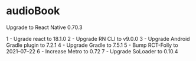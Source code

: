 # audioBook

Upgrade to React Native 0.70.3

1 - Ugrade react to 18.1.0
2 - Upgrade RN CLI to v9.0.0
3 - Upgrade Android Gradle plugin to 7.2.1
4 - Upgrade Gradle to 7.5.1
5 - Bump RCT-Folly to 2021–07–22
6 - Increase Metro to 0.72
7 - Upgrade SoLoader to 0.10.4
